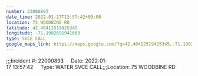 ```yaml
---
number: 22000893
date_time: 2022-01-17T13:57:42+00:00
location: 75 WOODBINE RD
latitude: 42.40412519425345
longitude: -71.1902691941663
type: SVCE CALL
google_maps_link: https://maps.google.com/?q=42.40412519425345,-71.1902691941663
---
```


;;;Incident #: 22000893     Date: 2022‐01‐17 13:57:42     Type: WATER SVCE CALL;;;Location: 75 WOODBINE RD
